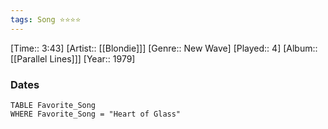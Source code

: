 ```yaml
---
tags: Song ⭐⭐⭐⭐ 
---
```

[Time:: 3:43]
[Artist:: [[Blondie]]]
[Genre:: New Wave]
[Played:: 4]
[Album:: [[Parallel Lines]]]
[Year:: 1979]
### Dates
````dataview
TABLE Favorite_Song
WHERE Favorite_Song = "Heart of Glass"
````